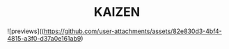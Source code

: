 <h1 align=center>KAIZEN</h1>

![previews]((https://github.com/user-attachments/assets/82e830d3-4bf4-4815-a3f0-d37a0e161ab9)


